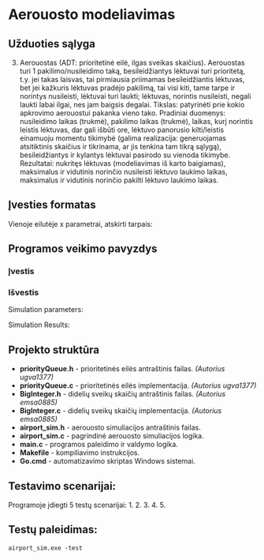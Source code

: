 # Aerouosto modeliavimas

## Užduoties sąlyga

3. Aerouostas (ADT: prioritetinė eilė, ilgas sveikas skaičius). Aerouostas turi 1 pakilimo/nusileidimo taką, besileidžiantys lėktuvai turi prioritetą, t.y. jei takas laisvas, tai pirmiausia priimamas besileidžiantis lėktuvas, bet jei kažkuris lėktuvas pradėjo pakilimą, tai visi kiti, tame tarpe ir norintys nusileisti, lėktuvai turi laukti; lėktuvas, norintis nusileisti, negali laukti labai ilgai, nes jam baigsis degalai. Tikslas: patyrinėti prie kokio apkrovimo aerouostui pakanka vieno tako. Pradiniai duomenys: nusileidimo laikas (trukmė), pakilimo laikas (trukmė), laikas, kurį norintis leistis lėktuvas, dar gali išbūti ore, lėktuvo panorusio kilti/leistis einamuoju momentu tikimybė (galima realizacija: generuojamas atsitiktinis skaičius ir tikrinama, ar jis tenkina tam tikrą sąlygą), besileidžiantys ir kylantys lėktuvai pasirodo su vienoda tikimybe. Rezultatai: nukritęs lėktuvas (modeliavimas iš karto baigiamas), maksimalus ir vidutinis norinčio nusileisti lėktuvo laukimo laikas, maksimalus ir vidutinis norinčio pakilti lėktuvo laukimo laikas.

## Įvesties formatas
Vienoje eilutėje x parametrai, atskirti tarpais:

## Programos veikimo pavyzdys

### Įvestis


### Išvestis

Simulation parameters:

Simulation Results:

## Projekto struktūra
- **priorityQueue.h** - prioritetinės eilės antraštinis failas. *(Autorius ugva1377)*
- **priorityQueue.c** - prioritetinės eilės implementacija. *(Autorius ugva1377)*
- **BigInteger.h** - didelių sveikų skaičių antraštinis failas. *(Autorius emsa0885)*
- **BigInteger.c** - didelių sveikų skaičių implementacija. *(Autorius emsa0885)*
- **airport_sim.h** - aerouosto simuliacijos antraštinis failas.
- **airport_sim.c** - pagrindinė aerouosto simuliacijos logika.
- **main.c** - programos paleidimo ir valdymo logika.
- **Makefile** - kompiliavimo instrukcijos.
- **Go.cmd** - automatizavimo skriptas Windows sistemai.


## Testavimo scenarijai:
Programoje įdiegti 5 testų scenarijai:
1. 
2. 
3. 
4. 
5. 

## Testų paleidimas:

``
airport_sim.exe -test
``
